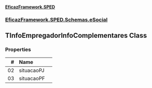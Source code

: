 #### [EficazFramework.SPED](EficazFrameworkSPED.md 'EficazFramework SPED')
### [EficazFramework.SPED.Schemas.eSocial](EficazFramework.SPED.Schemas.eSocial.md 'EficazFramework.SPED.Schemas.eSocial')

## TInfoEmpregadorInfoComplementares Class
### Properties

| # | Name | |
| ---: | :--- | :--- |
| 02 | situacaoPJ |  |
| 03 | situacaoPF |  |
